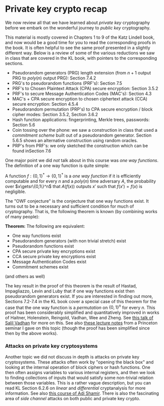 # Private key crypto recap


We now review all that we have learned about _private key_ cryptography before we embark on the wonderful
journey to _public key_ cryptography.


This material is mostly covered in Chapters 1 to 9 of the Katz Lindell book, and now would be a good time for you to read the corresponding proofs
in the book. It is often helpful to see the same proof presented in a slightly different way.
Below is a review of some of the various reductions we saw in class that are covered in the KL book, with pointers to the corresponding sections.



* Pseudorandom generators (PRG) length extension (from $n+1$ output PRG to $poly(n)$ output PRG): Section 7.4.2
* PRG's to pseudorandom functions (PRF's): Section 7.5
* PRF's to Chosen Plaintext Attack (CPA) secure encryption: Section 3.5.2
* PRF's to secure Message Authentication Codes (MAC's): Section 4.3
* MAC's + CPA secure encryption to chosen ciphertext attack (CCA) secure encryption: Section 4.5.4
* Pseudorandom permutation (PRP's) to CPA secure encryption / block cipher modes: Section 3.5.2, Section 3.6.2
* Hash function applications: fingerprinting, Merkle trees, passwords: Section 5.6
* Coin tossing over the phone: we saw a construction in class that used a _commitment scheme_ built out of a pseudorandom generator. Section 5.6.5 shows an alternative construction using random oracles.
* PRP's from PRF's: we only sketched the construction which can be found inSection 7.6

One major point we did _not_ talk about in this course was _one way functions_. The definition of a one way function is quite simple:

A function $f:\{0,1\}^*\rightarrow\{0,1\}^*$ is a _one way function_ if it is efficiently computable and for every $n$ and a $poly(n)$ time adversary $A$,
the probability over $x\getsr\{0,1\}^n$ that $A(f(x))$ outputs $x'$ such that $f(x')=f(x)$ is negligible.

The "OWF conjecture" is the conjecture that one way functions exist. It turns out to be a necessary and sufficient condition for much of cryptography.
That is, the following theorem is known (by combining works of many people):

__Theorem:__ The following are equivalent:
* One way functions exist
* Pseudorandom generators (with non trivial stretch) exist
* Pseudorandom functions exist
* CPA secure private key encryptions exist
* CCA secure private key encryptions exist
* Message Authentication Codes exist
* Commitment schemes exist

(and others as well)

The key result in the proof of this theorem is the result of Hastad, Impagliazzo, Levin and Luby that if one way functions exist then pseudorandom generators exist.
If you are interested in finding out more,
Sections 7.2-7.4 in the KL book cover a special case of this theorem for the case that the one way function is a _permutation_ on $\{0,1\}^n$ for every $n$.
This proof has been considerably simplified and quantitatively improved in works of Haitner, Holenstein, Reingold, Vadhan, Wee and Zheng. See [this talk of Salil Vadhan](http://people.seas.harvard.edu/~salil/research/CompEnt-abs.html) for more on this.  See also [these lecture notes](http://www.cs.princeton.edu/courses/archive/spring08/cos598D/scribe3.pdf) from a Princeton seminar I gave on this topic (though the proof has been simplified since then by the above works).

### Attacks on private key cryptosystems

Another topic we did not discuss in depth   is attacks on private key cryptosystems.
These attacks often work by "opening the black box" and looking at the internal operation of block ciphers or hash functions.
One then often assigns variables to various internal registers, and then we look to finding collections of inputs that would satisfy some non-trivial relation between those variables. This is a rather vague description, but you can read KL Section 6.2.6 on _linear_ and _differential_ cryptanalysis for more information. See also [this course of Adi Shamir](http://www.cs.tau.ac.il/~tromer/SKC2006/). There is also the fascinating area of _side channel_ attacks on both public and private key crypto.
